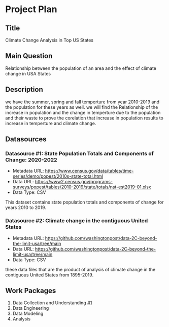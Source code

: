 # Project Plan

## Title
Climate Change Analysis in Top US States 

## Main Question

Relationship between the population of an area and the effect of climate change in USA States

## Description

we have the summer, spring and fall temperture from year 2010-2019 and the population for these years as well. we will find the Relationship of the increase in population and the change in temperture due to the population and their waste to prove the corelation that increase in population results to increase in temperture and climate change. 



## Datasources

### Datasource #1: State Population Totals and Components of Change: 2020-2022
* Metadata URL: https://www.census.gov/data/tables/time-series/demo/popest/2010s-state-total.html
* Data URL: https://www2.census.gov/programs-surveys/popest/tables/2010-2019/state/totals/nst-est2019-01.xlsx
* Data Type: CSV

This dataset contains state population totals and components of change for years 2010 to 2019.  

### Datasource #2: Climate change in the contiguous United States

* Metadata URL: https://github.com/washingtonpost/data-2C-beyond-the-limit-usa/tree/main
* Data URL: https://github.com/washingtonpost/data-2C-beyond-the-limit-usa/tree/main
* Data Type: CSV

these data files that are the product of analysis of climate change in the contiguous United States from 1895-2019.

## Work Packages

<!-- List of work packages ordered sequentially, each pointing to an issue with more details. -->

1. Data Collection and Understanding [#1][i1]
2. Data Engineering
3. Data Modeling
4. Analysis

[i1]: https://github.com/jvalue/made-template/issues/1

